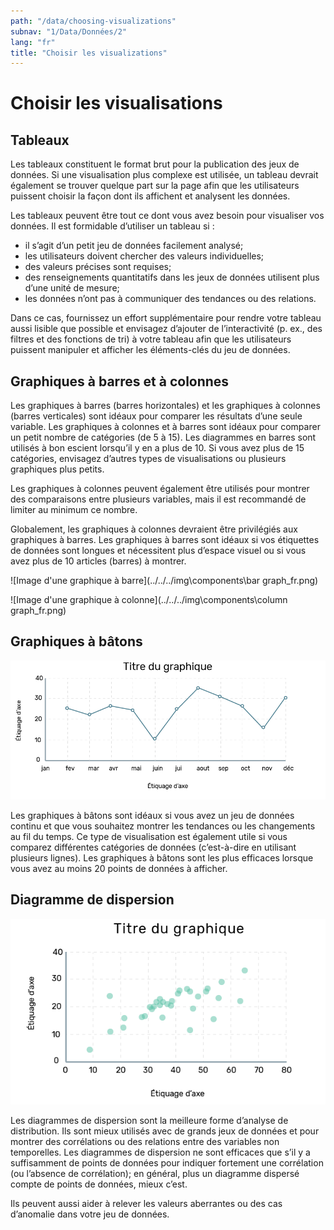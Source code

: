 ```yaml
---
path: "/data/choosing-visualizations"
subnav: "1/Data/Données/2"
lang: "fr"
title: "Choisir les visualizations"
---
```


<helmet>
<title> Choisir les visualisations - Système de conception Aurora </title>
</helmet>

# Choisir les visualisations

## Tableaux

Les tableaux constituent le format brut pour la publication des jeux de données. Si une visualisation plus complexe est utilisée, un tableau devrait également se trouver quelque part sur la page afin que les utilisateurs puissent choisir la façon dont ils affichent et analysent les données.

Les tableaux peuvent être tout ce dont vous avez besoin pour visualiser vos données. Il est formidable d’utiliser un tableau si :

* il s’agit d’un petit jeu de données facilement analysé;
* les utilisateurs doivent chercher des valeurs individuelles;
* des valeurs précises sont requises;
*	des renseignements quantitatifs dans les jeux de données utilisent plus d’une unité de mesure;
*	les données n’ont pas à communiquer des tendances ou des relations.

Dans ce cas, fournissez un effort supplémentaire pour rendre votre tableau aussi lisible que possible et envisagez d’ajouter de l’interactivité (p. ex., des filtres et des fonctions de tri) à votre tableau afin que les utilisateurs puissent manipuler et afficher les éléments-clés du jeu de données.

## Graphiques à barres et à colonnes

Les graphiques à barres (barres horizontales) et les graphiques à colonnes (barres verticales) sont idéaux pour comparer les résultats d’une seule variable. Les graphiques à colonnes et à barres sont idéaux pour comparer un petit nombre de catégories (de 5 à 15). Les diagrammes en barres sont utilisés à bon escient lorsqu’il y en a plus de 10. Si vous avez plus de 15 catégories, envisagez d’autres types de visualisations ou plusieurs graphiques plus petits.

Les graphiques à colonnes peuvent également être utilisés pour montrer des comparaisons entre plusieurs variables, mais il est recommandé de limiter au minimum ce nombre.

Globalement, les graphiques à colonnes devraient être privilégiés aux graphiques à barres. Les graphiques à barres sont idéaux si vos étiquettes de données sont longues et nécessitent plus d’espace visuel ou si vous avez plus de 10 articles (barres) à montrer.

![Image d'une graphique à barre](../../../img\components\bar graph_fr.png)

![Image d'une graphique à colonne](../../../img\components\column graph_fr.png)

## Graphiques à bâtons

![Image d'une graphique à bâton](../../../img\components\timeline_fr.png)

Les graphiques à bâtons sont idéaux si vous avez un jeu de données continu et que vous souhaitez montrer les tendances ou les changements au fil du temps. Ce type de visualisation est également utile si vous comparez différentes catégories de données (c’est-à-dire en utilisant plusieurs lignes). Les graphiques à bâtons sont les plus efficaces lorsque vous avez au moins 20 points de données à afficher.

## Diagramme de dispersion

![Image d'une diagramme de dispersion](../../../img\components\scatterplot_fr.png)

Les diagrammes de dispersion sont la meilleure forme d’analyse de distribution. Ils sont mieux utilisés avec de grands jeux de données et pour montrer des corrélations ou des relations entre des variables non temporelles. Les diagrammes de dispersion ne sont efficaces que s’il y a suffisamment de points de données pour indiquer fortement une corrélation (ou l’absence de corrélation); en général, plus un diagramme dispersé compte de points de données, mieux c’est.

Ils peuvent aussi aider à relever les valeurs aberrantes ou des cas d’anomalie dans votre jeu de données.

